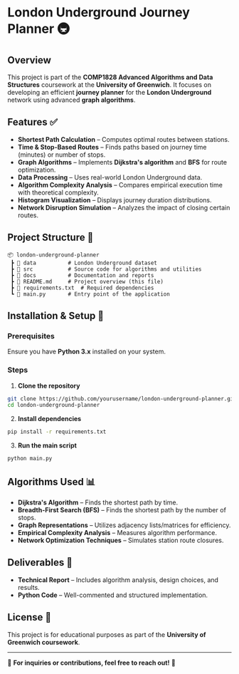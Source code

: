 # London Underground Journey Planner 🚇

## Overview
This project is part of the **COMP1828 Advanced Algorithms and Data Structures** coursework at the **University of Greenwich**. It focuses on developing an efficient **journey planner** for the **London Underground** network using advanced **graph algorithms**.

## Features ✅
- **Shortest Path Calculation** – Computes optimal routes between stations.
- **Time & Stop-Based Routes** – Finds paths based on journey time (minutes) or number of stops.
- **Graph Algorithms** – Implements **Dijkstra's algorithm** and **BFS** for route optimization.
- **Data Processing** – Uses real-world London Underground data.
- **Algorithm Complexity Analysis** – Compares empirical execution time with theoretical complexity.
- **Histogram Visualization** – Displays journey duration distributions.
- **Network Disruption Simulation** – Analyzes the impact of closing certain routes.

## Project Structure 📂
```
📦 london-underground-planner
 ┣ 📂 data          # London Underground dataset
 ┣ 📂 src           # Source code for algorithms and utilities
 ┣ 📂 docs          # Documentation and reports
 ┣ 📜 README.md     # Project overview (this file)
 ┣ 📜 requirements.txt  # Required dependencies
 ┗ 📜 main.py       # Entry point of the application
```

## Installation & Setup 🔧
### Prerequisites
Ensure you have **Python 3.x** installed on your system.

### Steps
1. **Clone the repository**
```bash
git clone https://github.com/yourusername/london-underground-planner.git
cd london-underground-planner
```
2. **Install dependencies**
```bash
pip install -r requirements.txt
```
3. **Run the main script**
```bash
python main.py
```

## Algorithms Used 📊
- **Dijkstra's Algorithm** – Finds the shortest path by time.
- **Breadth-First Search (BFS)** – Finds the shortest path by the number of stops.
- **Graph Representations** – Utilizes adjacency lists/matrices for efficiency.
- **Empirical Complexity Analysis** – Measures algorithm performance.
- **Network Optimization Techniques** – Simulates station route closures.

## Deliverables 📜
- **Technical Report** – Includes algorithm analysis, design choices, and results.
- **Python Code** – Well-commented and structured implementation.

## License 📄
This project is for educational purposes as part of the **University of Greenwich coursework**.

---
📩 **For inquiries or contributions, feel free to reach out!** 🚀
